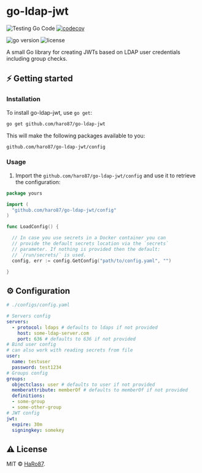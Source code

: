 # go-ldap-jwt

![Testing Go Code](https://github.com/HaRo87/go-ldap-jwt/workflows/Testing%20Go%20Code/badge.svg)
[![codecov](https://codecov.io/gh/HaRo87/go-ldap-jwt/branch/main/graph/badge.svg?token=MPUVSQ1TYA)](https://codecov.io/gh/HaRo87/go-ldap-jwt)

<img src="https://img.shields.io/badge/Go-1.15+-00ADD8?style=for-the-badge&logo=go" alt="go version" />&nbsp;<img src="https://img.shields.io/badge/license-mit-red?style=for-the-badge&logo=none" alt="license" />

A small Go library for creating JWTs based on LDAP user credentials 
including group checks.

## ⚡️ Getting started

### Installation

To install go-ldap-jwt, use `go get`:

```bash
go get github.com/haro87/go-ldap-jwt
```

This will make the following packages available to you:

```
github.com/haro87/go-ldap-jwt/config
```

### Usage

1. Import the `github.com/haro87/go-ldap-jwt/config` and use it to retrieve the configuration:

```go
package yours

import (
  "github.com/haro87/go-ldap-jwt/config"
)

func LoadConfig() {

  // In case you use secrets in a Docker container you can
  // provide the default secrets location via the `secrets`
  // parameter. If nothing is provided then the default:
  // `/run/secrets/` is used.
  config, err := config.GetConfig("path/to/config.yaml", "")

}
```

## ⚙️ Configuration

```yaml
# ./configs/config.yaml

# Servers config
servers:
  - protocol: ldaps # defaults to ldaps if not provided
    host: some-ldap-server.com
    port: 636 # defaults to 636 if not provided
# Bind user config
# can also work with reading secrets from file
user: 
  name: testuser
  password: test1234 
# Groups config
groups:
  objectclass: user # defaults to user if not provided
  memberattribute: memberOf # defaults to memberOf if not provided
  definitions:
  - some-group
  - some-other-group
# JWT config
jwt:
  expire: 30m
  signingkey: somekey
```

## ⚠️ License

MIT &copy; [HaRo87](https://github.com/HaRo87).

